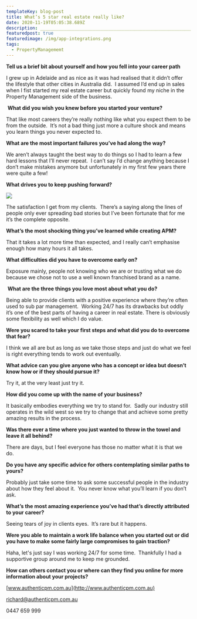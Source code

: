 ```yaml
---
templateKey: blog-post
title: What’s 5 star real estate really like?
date: 2020-11-19T05:05:38.689Z
description: _____________________________________________________________________
featuredpost: true
featuredimage: /img/app-integrations.png
tags:
  - PropertyManagememt
---
```





**Tell us a brief bit about yourself and how you fell into your career path**

I grew up in Adelaide and as nice as it was had realised that it didn’t offer the lifestyle that other cities in Australia did.  I assumed I’d end up in sales when I fist started my real estate career but quickly found my niche in the Property Management side of the business. 

 **What did you wish you knew before you started your venture?** 

That like most careers they’re really nothing like what you expect them to be from the outside.  It’s not a bad thing just more a culture shock and means you learn things you never expected to.

**What are the most important failures you’ve had along the way?**

We aren’t always taught the best way to do things so I had to learn a few hard lessons that I’ll never repeat.  I can’t say I’d change anything because I don’t make mistakes anymore but unfortunately in my first few years there were quite a few!

**What drives you to keep pushing forward?**

![](/img/clients.jpg)

The satisfaction I get from my clients.  There’s a saying along the lines of people only ever spreading bad stories but I’ve been fortunate that for me it’s the complete opposite.

**What’s the most shocking thing you’ve learned while creating APM?**

That it takes a lot more time than expected, and I really can’t emphasise enough how many hours it all takes.

**What difficulties did you have to overcome early on?** 

Exposure mainly, people not knowing who we are or trusting what we do because we chose not to use a well known franchised brand as a name.

 **What are the three things you love most about what you do?** 

Being able to provide clients with a positive experience where they’re often used to sub par management.  Working 24/7 has its drawbacks but oddly it’s one of the best parts of having a career in real estate. There is obviously some flexibility as well which I do value.

**Were you scared to take your first steps and what did you do to overcome that fear?** 

I think we all are but as long as we take those steps and just do what we feel is right everything tends to work out eventually.

**What advice can you give anyone who has a concept or idea but doesn’t know how or if they should pursue it?** 

Try it, at the very least just try it.

**How did you come up with the name of your business?** 

It basically embodies everything we try to stand for.  Sadly our industry still operates in the wild west so we try to change that and achieve some pretty amazing results in the process.

**Was there ever a time where you just wanted to throw in the towel and leave it all behind?** 

There are days, but I feel everyone has those no matter what it is that we do.

**Do you have any specific advice for others contemplating similar paths to yours?** 

Probably just take some time to ask some successful people in the industry about how they feel about it.  You never know what you’ll learn if you don’t ask.

**What’s the most amazing experience you’ve had that’s directly attributed to your career?** 

Seeing tears of joy in clients eyes.  It’s rare but it happens.

**Were you able to maintain a work life balance when you started out or did you have to make some fairly large compromises to gain traction?**  

Haha, let's just say I was working 24/7 for some time.  Thankfully I had a supportive group around me to keep me grounded.

**How can others contact you or where can they find you online for more information about your projects?**

[www.authenticpm.com.au](http://www.authenticpm.com.au)

[richard@authenticpm.com.au](mailto:richard@authenticpm.com.au)

0447 659 999
